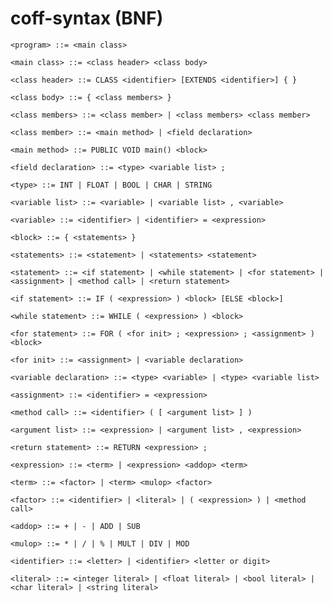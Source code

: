# coff-syntax (BNF)

`<program> ::= <main class>`

`<main class> ::= <class header> <class body>`

`<class header> ::= CLASS <identifier> [EXTENDS <identifier>] { }`

`<class body> ::= { <class members> }`

`<class members> ::= <class member> | <class members> <class member>`

`<class member> ::= <main method> | <field declaration>`

`<main method> ::= PUBLIC VOID main() <block>`

`<field declaration> ::= <type> <variable list> ;`

`<type> ::= INT | FLOAT | BOOL | CHAR | STRING`

`<variable list> ::= <variable> | <variable list> , <variable>`

`<variable> ::= <identifier> | <identifier> = <expression>`

`<block> ::= { <statements> }`

`<statements> ::= <statement> | <statements> <statement>`

`<statement> ::= <if statement> | <while statement> | <for statement> | <assignment> | <method call> | <return statement>`

`<if statement> ::= IF ( <expression> ) <block> [ELSE <block>]`

`<while statement> ::= WHILE ( <expression> ) <block>`

`<for statement> ::= FOR ( <for init> ; <expression> ; <assignment> ) <block>`

`<for init> ::= <assignment> | <variable declaration>`

`<variable declaration> ::= <type> <variable> | <type> <variable list>`

`<assignment> ::= <identifier> = <expression>`

`<method call> ::= <identifier> ( [ <argument list> ] )`

`<argument list> ::= <expression> | <argument list> , <expression>`

`<return statement> ::= RETURN <expression> ;`

`<expression> ::= <term> | <expression> <addop> <term>`

`<term> ::= <factor> | <term> <mulop> <factor>`

`<factor> ::= <identifier> | <literal> | ( <expression> ) | <method call>`

`<addop> ::= + | - | ADD | SUB`

`<mulop> ::= * | / | % | MULT | DIV | MOD`

`<identifier> ::= <letter> | <identifier> <letter or digit>`

`<literal> ::= <integer literal> | <float literal> | <bool literal> | <char literal> | <string literal>`
